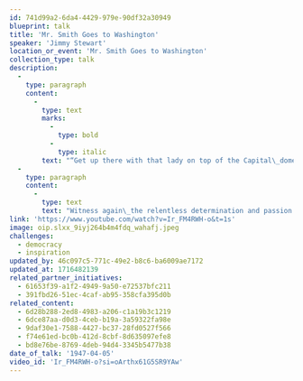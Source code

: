 ```yaml
---
id: 741d99a2-6da4-4429-979e-90df32a30949
blueprint: talk
title: 'Mr. Smith Goes to Washington'
speaker: 'Jimmy Stewart'
location_or_event: 'Mr. Smith Goes to Washington'
collection_type: talk
description:
  -
    type: paragraph
    content:
      -
        type: text
        marks:
          -
            type: bold
          -
            type: italic
        text: "“Get up there with that lady on top of the Capital\_dome,\_that lady that stands for\_liberty! Take a look at this country through her.”"
  -
    type: paragraph
    content:
      -
        type: text
        text: "Witness again\_the relentless determination and passion with which Jimmy Stewart  --  speaking once and forever for all of us, as the idealistic Senator Smith  --  fought\_right up to the last syllable of his voice for freedom and\_democracy.\_"
link: 'https://www.youtube.com/watch?v=Ir_FM4RWH-o&t=1s'
image: oip.slxx_9iyj264b4m4fdq_wahafj.jpeg
challenges:
  - democracy
  - inspiration
updated_by: 46c097c5-771c-49e2-b8c6-ba6009ae7172
updated_at: 1716482139
related_partner_initiatives:
  - 61653f39-a1f2-4949-9a50-e72537bfc211
  - 391fbd26-51ec-4caf-ab95-358cfa395d0b
related_content:
  - 6d28b288-2ed8-4983-a206-c1a19b3c1219
  - 6dce87aa-d0d3-4ceb-b19a-3a59322fa98e
  - 9daf30e1-7588-4427-bc37-28fd0527f566
  - f74e61ed-bc0b-412d-8cbf-8d635097efe8
  - bd8e76be-8769-4deb-94d4-3345b5477b38
date_of_talk: '1947-04-05'
video_id: 'Ir_FM4RWH-o?si=oArthx61G5SR9YAw'
---
```

